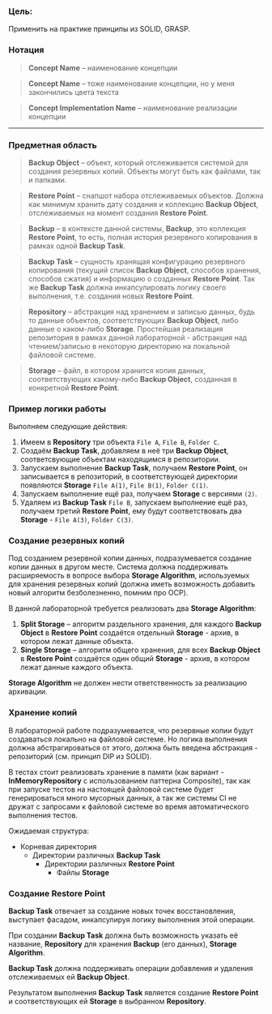 ### **Цель:**

Применить на практике принципы из SOLID, GRASP.

### Нотация

> **Concept Name** – наименование концепции
> 

> **Concept Name** – тоже наименование концепции, но у меня закончились цвета текста
> 

> **Concept Implementation Name** – наименование реализации концепции
> 

---

### Предметная область

> **Backup Object** – объект, который отслеживается системой для создания резервных копий. Объекты могут быть как файлами, так и папками.
> 

> **Restore Point** – снапшот набора отслеживаемых объектов. Должна как минимум хранить дату создания и коллекцию **Backup Object**, отслеживаемых на момент создания **Restore Point**.
> 

> **Backup** – в контексте данной системы, **Backup**, это коллекция **Restore Point**, то есть, полная история резервного копирования в рамках одной **Backup Task**.
> 

> **Backup Task** – сущность хранящая конфигурацию резервного копирования (текущий список **Backup Object**, способов хранения, способов сжатия) и информацию о созданных **Restore Point**. Так же **Backup Task** должна инкапсулировать логику своего выполнения, т.е. создания новых **Restore Point**.
> 

> **Repository** – абстракция над хранением и записью данных, будь то данные объектов, соответствующих **Backup Object**, либо данные о каком-либо **Storage**. Простейшая реализация репозитория в рамках данной лабораторной - абстракция над чтением/записью в некоторую директорию на локальной файловой системе.
> 

> **Storage** – файл, в котором хранится копия данных, соответствующих какому-либо **Backup Object**, созданная в конкретной **Restore Point**.
> 

### Пример логики работы

Выполняем следующие действия:

1. Имеем в **Repository** три объекта `File A`, `File B`, `Folder C`.
2. Создаём **Backup Task**, добавляем в неё три **Backup Object**, соответсвующие объектам находящимся в репозитории.
3. Запускаем выполнение **Backup Task**, получаем **Restore Point**, он записывается в репозиторий, в соответствующей директории появляются **Storage** `File A(1)`, `File B(1)`, `Folder C(1)`.
4. Запускаем выполнение ещё раз, получаем **Storage** с версиями `(2)`.
5. Удаляем из **Backup Task** `File B`, запускаем выполнение ещё раз, получаем третий **Restore Point**, ему будут соответствовать два **Storage** - `File A(3)`, `Folder C(3)`.

### Создание резервных копий

Под созданием резервной копии данных, подразумевается создание копии данных в другом месте. Система должна поддерживать расширяемость в вопросе выбора **Storage Algorithm**, используемых для хранения резервных копий (должна иметь возможность добавить новый алгоритм безболезненно, помним про OCP). 

В данной лабораторной требуется реализовать два **Storage Algorithm**:

1. **Split Storage** – алгоритм раздельного хранения, для каждого **Backup Object** в **Restore Point** создаётся отдельный **Storage** - архив, в котором лежат данные объекта.
2. **Single Storage** – алгоритм общего хранения, для всех **Backup Object** в **Restore Point** создаётся один общий **Storage** - архив, в котором лежат данные каждого объекта.

**Storage Algorithm** не должен нести ответственность за реализацию архивации. 

### Хранение копий

В лабораторной работе подразумевается, что резервные копии будут создаваться локально на файловой системе. Но логика выполнения должна абстрагироваться от этого, должна быть введена абстракция - репозиторий (см. принцип DIP из SOLID). 

В тестах стоит реализовать хранение в памяти (как вариант - **InMemoryRepository** с использованием паттерна Composite), так как при запуске тестов на настоящей файловой системе будет генерироваться много мусорных данных, а так же системы CI не дружат с запросами к файловой системе во время автоматического выполнения тестов.

Ожидаемая структура:

- Корневая директория
    - Директории различных **Backup Task**
        - Директории различных **Restore Point**
            - Файлы **Storage**

### Создание Restore Point

**Backup Task** отвечает за создание новых точек восстановления, выступает фасадом, инкапсулируя логику выполнения этой операции. 

При создании **Backup Task** должна быть возможность указать её название, **Repository** для хранения **Backup** (его данных), **Storage Algorithm**.

**Backup Task** должна поддерживать операции добавления и удаления отслеживаемых ей **Backup Object**.

Результатом выполнения **Backup Task** является создание **Restore Point** и соответствующих ей **Storage** в выбранном **Repository**.
